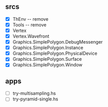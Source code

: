 srcs
----

* [x] ThEnv -- remove
* [x] Tools -- remove
* [x] Vertex
* [x] Vertex.Wavefront
* [x] Graphics.SimplePolygon.DebugMessenger
* [x] Graphics.SimplePolygon.Instance
* [x] Graphics.SimplePolygon.PhysicalDevice
* [x] Graphics.SimplePolygon.Surface
* [x] Graphics.SimplePolygon.Window

apps
----

* [ ] try-multisampling.hs
* [ ] try-pyramid-single.hs
